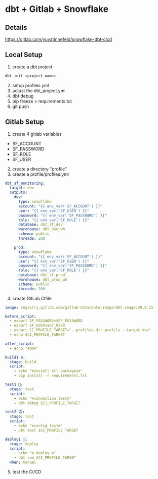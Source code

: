 # dbt + Gitlab + Snowflake

## Details
https://gitlab.com/yuyatinnefeld/snowflake-dbt-cicd


## Local Setup
1. create a dbt project
```bash
dbt init <project-name>
```
2. setup profiles.yml
3. adjust the dbt_project.yml
4. dbt debug
5. pip freeze > requirements.txt
6. git push

## Gitlab Setup

1. create 4 gitlab variables
- SF_ACCOUNT
- SF_PASSWORD
- SF_ROLE
- SF_USER
2. create a directory "profile"
3. create a profile/profiles.yml

```yml
dbt_sf_monitoring:
  target: dev
  outputs:
    dev:
      type: snowflake
      account: "{{ env_var('SF_ACCOUNT') }}"
      user: "{{ env_var('SF_USER') }}"
      password: "{{ env_var('SF_PASSWORD') }}"
      role: "{{ env_var('SF_ROLE') }}"
      database: dbt_sf_dev
      warehouse: dbt_dev_wh
      schema: public
      threads: 200

    prod:
      type: snowflake
      account: "{{ env_var('SF_ACCOUNT') }}"
      user: "{{ env_var('SF_USER') }}"
      password: "{{ env_var('SF_PASSWORD') }}"
      role: "{{ env_var('SF_ROLE') }}"
      database: dbt_sf_prod
      warehouse: dbt_prod_wh
      schema: public
      threads: 200
```
4. create GitLab CIfile

```yml
image: registry.gitlab.com/gitlab-data/data-image/dbt-image:v0.0.15

before_script:
  - export SF_PASSWORD=$SF_PASSWORD
  - export SF_USER=$SF_USER
  - export CI_PROFILE_TARGET="--profiles-dir profile --target dev"
  - echo $CI_PROFILE_TARGET

after_script:
  - echo "❄️OK❄️"

build1 ⚙️:
  stage: build
  script:
    - echo "❄️install all packages❄️"
    - pip install -r requirements.txt

test1 🦖:
  stage: test
  script:
    - echo "❄️connection test❄️"
    - dbt debug $CI_PROFILE_TARGET

test2 🐭:
  stage: test
  script:
    - echo "❄️config test❄️"
    - dbt test $CI_PROFILE_TARGET

deploy1 🚀:
  stage: deploy
  script:
    - echo "❄️ deploy ❄️"
    - dbt run $CI_PROFILE_TARGET
  when: manual
```

5. test the CI/CD
